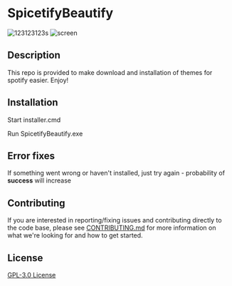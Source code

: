 
# SpicetifyBeautify
![123123123s](https://user-images.githubusercontent.com/72037566/111373788-3eb0fb80-8694-11eb-94b8-d266ba8e9c58.png)
![screen](https://user-images.githubusercontent.com/47676479/111206716-a39b2180-85c0-11eb-8cb1-902e2a5b3641.png)

## Description

This repo is provided to make download and installation of themes for spotify easier. Enjoy!

## Installation

Start installer.cmd

Run SpicetifyBeautify.exe

## Error fixes

If something went wrong or haven't installed, just try again - probability of **success** will increase

## Contributing

If you are interested in reporting/fixing issues and contributing directly to the code base, please see [CONTRIBUTING.md](https://github.com/RALFIYKA/SpicetifyBeautify/blob/main/CONTRIBUTING.md) for more information on what we're looking for and how to get started.

## License

[GPL-3.0 License](https://github.com/RALFIYKA/Spicetify-themes-app/blob/main/LICENSE)
